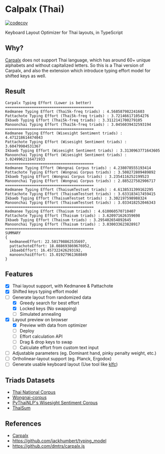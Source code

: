 # Calpalx (Thai)

[![codecov](https://codecov.io/gh/narze/carpalx-th/branch/main/graph/badge.svg?token=0Y35AhUbcg)](https://codecov.io/gh/narze/carpalx-th)

Keyboard Layout Optimizer for Thai layouts, in TypeScript

## Why?

[Carpalx](http://mkweb.bcgsc.ca/carpalx) does not support Thai language, which has around 60+ unique alphabets and without capitalized letters.
So this is a Thai version of Carpalx, and also the extension which introduce typing effort model for shifted keys as well.

## Result

```plaintext
Carpalx Typing Effort (Lower is better)
========================================
Kedmanee Typing Effort (Thai5k-freq triads) : 4.568587982241603
Pattachote Typing Effort (Thai5k-freq triads) : 3.721466171054276
Ikbaeb Typing Effort (Thai5k-freq triads) : 3.3112141700279105
Manoonchai Typing Effort (Thai5k-freq triads) : 3.0456039432593194
========================================
Kedmanee Typing Effort (Wisesight Sentiment triads) : 4.471218614474043
Pattachote Typing Effort (Wisesight Sentiment triads) : 3.60479984531367
Ikbaeb Typing Effort (Wisesight Sentiment triads) : 3.3130963771643605
Manoonchai Typing Effort (Wisesight Sentiment triads) : 3.0249962116471933
========================================
Kedmanee Typing Effort (Wongnai Corpus triads) : 4.238078555193414
Pattachote Typing Effort (Wongnai Corpus triads) : 3.508272809489892
Ikbaeb Typing Effort (Wongnai Corpus triads) : 3.2354116252199523
Manoonchai Typing Effort (Wongnai Corpus triads) : 2.885227582906717
========================================
Kedmanee Typing Effort (ThaisumTestset triads) : 4.6138531399162295
Pattachote Typing Effort (ThaisumTestset triads) : 3.633183417459415
Ikbaeb Typing Effort (ThaisumTestset triads) : 3.302197598988324
Manoonchai Typing Effort (ThaisumTestset triads) : 3.033418252046343
========================================
Kedmanee Typing Effort (Thaisum triads) : 4.610060570710407
Pattachote Typing Effort (Thaisum triads) : 3.620971626359698
Ikbaeb Typing Effort (Thaisum triads) : 3.295402654892645
Manoonchai Typing Effort (Thaisum triads) : 3.030033623828917
========================================
SUMMARY
{
  kedmaneeEffort: 22.501798862535697,
  pattachoteEffort: 18.088693869676952,
  ikbaebEffort: 16.457322426293192,
  manoonchaiEffort: 15.01927961368849
}
```

## Features

- [x] Thai layout support, with Kedmanee & Pattachote
- [x] Shifted keys typing effort model
- [ ] Generate layout from randomized data
  - [x] Greedy search for best effort
  - [x] Locked keys (No swapping)
  - [ ] Simulated annealing
- [x] Layout preview on browser
  - [x] Preview with data from optimizer
  - [ ] Deploy
  - [ ] Effort calculation API
  - [ ] Drag & drop keys to swap
  - [ ] Calculate effort from custom text input
- [ ] Adjustable parameters (eg. Dominant hand, pinky penalty weight, etc.)
- [ ] Ortholinear-layout support (eg. Planck, Ergodox)
- [ ] Generate usable keyboard layout (Use tool like [klfc](https://github.com/39aldo39/klfc))

## Triads Datasets

- [Thai National Corpus](http://www.arts.chula.ac.th/ling/tnc/searchtnc/)
- [Wongnai-corpus](https://github.com/wongnai/wongnai-corpus)
- [PyThaiNLP's Wisesight Sentiment Corpus](https://github.com/PyThaiNLP/wisesight-sentiment)
- [ThaiSum](https://github.com/nakhunchumpolsathien/ThaiSum)

## References

- [Carpalx](http://mkweb.bcgsc.ca/carpalx)
- <https://github.com/jackhumbert/typing_model>
- <https://github.com/dmtrs/carpalx.js>
